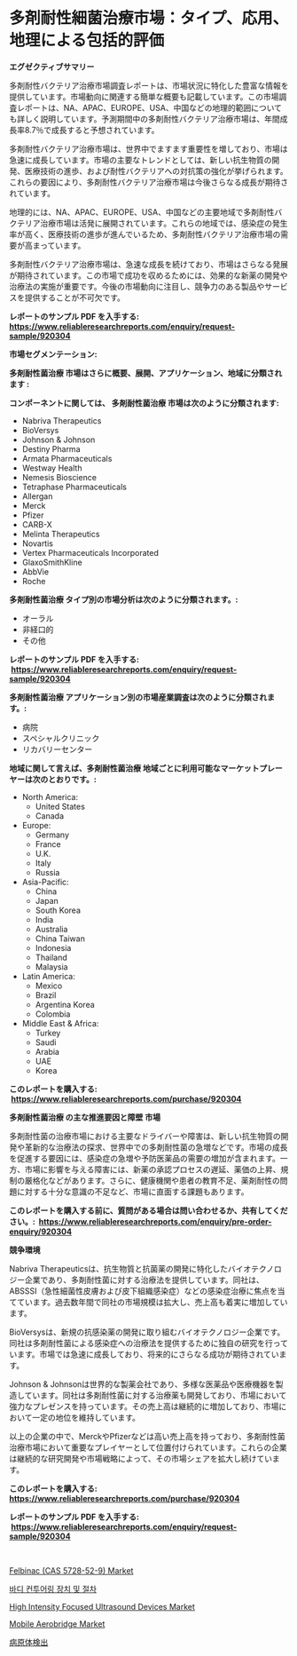 <p><h1>多剤耐性細菌治療市場：タイプ、応用、地理による包括的評価</h1></p><p><strong>エグゼクティブサマリー</strong></p>
<p><p>多剤耐性バクテリア治療市場調査レポートは、市場状況に特化した豊富な情報を提供しています。市場動向に関連する簡単な概要も記載しています。この市場調査レポートは、NA、APAC、EUROPE、USA、中国などの地理的範囲についても詳しく説明しています。予測期間中の多剤耐性バクテリア治療市場は、年間成長率8.7％で成長すると予想されています。</p><p>多剤耐性バクテリア治療市場は、世界中でますます重要性を増しており、市場は急速に成長しています。市場の主要なトレンドとしては、新しい抗生物質の開発、医療技術の進歩、および耐性バクテリアへの対抗策の強化が挙げられます。これらの要因により、多剤耐性バクテリア治療市場は今後さらなる成長が期待されています。</p><p>地理的には、NA、APAC、EUROPE、USA、中国などの主要地域で多剤耐性バクテリア治療市場は活発に展開されています。これらの地域では、感染症の発生率が高く、医療技術の進歩が進んでいるため、多剤耐性バクテリア治療市場の需要が高まっています。</p><p>多剤耐性バクテリア治療市場は、急速な成長を続けており、市場はさらなる発展が期待されています。この市場で成功を収めるためには、効果的な新薬の開発や治療法の実施が重要です。今後の市場動向に注目し、競争力のある製品やサービスを提供することが不可欠です。</p></p>
<p><strong>レポートのサンプル PDF を入手する: <a href="https://www.reliableresearchreports.com/enquiry/request-sample/920304">https://www.reliableresearchreports.com/enquiry/request-sample/920304</a></strong></p>
<p><strong>市場セグメンテーション:</strong></p>
<p><strong> 多剤耐性菌治療 市場はさらに概要、展開、アプリケーション、地域に分類されます :</strong></p>
<p><strong>コンポーネントに関しては、 多剤耐性菌治療 市場は次のように分類されます: &nbsp;</strong></p>
<p><ul><li>Nabriva Therapeutics</li><li>BioVersys</li><li>Johnson & Johnson</li><li>Destiny Pharma</li><li>Armata Pharmaceuticals</li><li>Westway Health</li><li>Nemesis Bioscience</li><li>Tetraphase Pharmaceuticals</li><li>Allergan</li><li>Merck</li><li>Pfizer</li><li>CARB-X</li><li>Melinta Therapeutics</li><li>Novartis</li><li>Vertex Pharmaceuticals Incorporated</li><li>GlaxoSmithKline</li><li>AbbVie</li><li>Roche</li></ul></p>
<p><strong> 多剤耐性菌治療 タイプ別の市場分析は次のように分類されます。:</strong></p>
<p><ul><li>オーラル</li><li>非経口的</li><li>その他</li></ul></p>
<p><strong>レポートのサンプル PDF を入手する: &nbsp;<a href="https://www.reliableresearchreports.com/enquiry/request-sample/920304">https://www.reliableresearchreports.com/enquiry/request-sample/920304</a></strong></p>
<p><strong> 多剤耐性菌治療 アプリケーション別の市場産業調査は次のように分類されます。:</strong></p>
<p><ul><li>病院</li><li>スペシャルクリニック</li><li>リカバリーセンター</li></ul></p>
<p><strong>地域に関して言えば、多剤耐性菌治療 地域ごとに利用可能なマーケットプレーヤーは次のとおりです。:</strong></p>
<p><ul>
    <li>
        North America:
        <ul>
            <li>United States</li>
            <li>Canada</li>
        </ul>
    </li>
    <li>
        Europe:
        <ul>
            <li>Germany</li>
            <li>France</li>
            <li>U.K.</li>
            <li>Italy</li>
            <li>Russia</li>
        </ul>
    </li>
    <li>
        Asia-Pacific:
        <ul>
            <li>China</li>
            <li>Japan</li>
            <li>South Korea</li>
            <li>India</li>
            <li>Australia</li>
            <li>China Taiwan</li>
            <li>Indonesia</li>
            <li>Thailand</li>
            <li>Malaysia</li>
        </ul>
    </li>
    <li>
        Latin America:
        <ul>
            <li>Mexico</li>
            <li>Brazil</li>
            <li>Argentina Korea</li>
            <li>Colombia</li>
        </ul>
    </li>
    <li>
        Middle East & Africa:
        <ul>
            <li>Turkey</li>
            <li>Saudi</li>
            <li>Arabia</li>
            <li>UAE</li>
            <li>Korea</li>
        </ul>
    </li>
    </ul></p>
<p><strong>このレポートを購入する: &nbsp;<a href="https://www.reliableresearchreports.com/purchase/920304">https://www.reliableresearchreports.com/purchase/920304</a></strong></p>
<p><strong>多剤耐性菌治療 の主な推進要因と障壁 市場</strong></p>
<p><p>多剤耐性菌の治療市場における主要なドライバーや障害は、新しい抗生物質の開発や革新的な治療法の探求、世界中での多剤耐性菌の急増などです。市場の成長を促進する要因には、感染症の急増や予防医薬品の需要の増加が含まれます。一方、市場に影響を与える障害には、新薬の承認プロセスの遅延、薬価の上昇、規制の厳格化などがあります。さらに、健康機関や患者の教育不足、薬剤耐性の問題に対する十分な意識の不足など、市場に直面する課題もあります。</p></p>
<p><strong>このレポートを購入する前に、質問がある場合は問い合わせるか、共有してください。:&nbsp; <a href="https://www.reliableresearchreports.com/enquiry/pre-order-enquiry/920304">https://www.reliableresearchreports.com/enquiry/pre-order-enquiry/920304</a></strong></p>
<p><strong>競争環境</strong></p>
<p><p>Nabriva Therapeuticsは、抗生物質と抗菌薬の開発に特化したバイオテクノロジー企業であり、多剤耐性菌に対する治療法を提供しています。同社は、ABSSSI（急性細菌性皮膚および皮下組織感染症）などの感染症治療に焦点を当てています。過去数年間で同社の市場規模は拡大し、売上高も着実に増加しています。</p><p>BioVersysは、新規の抗感染薬の開発に取り組むバイオテクノロジー企業です。同社は多剤耐性菌による感染症への治療法を提供するために独自の研究を行っています。市場では急速に成長しており、将来的にさらなる成功が期待されています。</p><p>Johnson & Johnsonは世界的な製薬会社であり、多様な医薬品や医療機器を製造しています。同社は多剤耐性菌に対する治療薬も開発しており、市場において強力なプレゼンスを持っています。その売上高は継続的に増加しており、市場において一定の地位を維持しています。</p><p>以上の企業の中で、MerckやPfizerなどは高い売上高を持っており、多剤耐性菌治療市場において重要なプレイヤーとして位置付けられています。これらの企業は継続的な研究開発や市場戦略によって、その市場シェアを拡大し続けています。</p></p>
<p><strong>このレポートを購入する: &nbsp; <a href="https://www.reliableresearchreports.com/purchase/920304">https://www.reliableresearchreports.com/purchase/920304</a></strong></p>
<p><strong>レポートのサンプル PDF を入手する: &nbsp;<a href="https://www.reliableresearchreports.com/enquiry/request-sample/920304">https://www.reliableresearchreports.com/enquiry/request-sample/920304</a></strong><strong></strong></p>
<p>&nbsp;</p>
<p><p><a href="https://issuu.com/reportprime-2/docs/felbinac-cas-5728-52-9-market-size-2030.pptx">Felbinac (CAS 5728-52-9) Market</a></p><p><a href="https://github.com/vs2869dizt0/Market-Research-Report-List-1/blob/main/2513171183099.md">바디 컨투어링 장치 및 절차</a></p><p><a href="https://issuu.com/reportprime-2/docs/high-intensity-focused-ultrasound-devices-market-s">High Intensity Focused Ultrasound Devices Market</a></p><p><a href="https://github.com/kosella/Market-Research-Report-List-2/blob/main/mobile-aerobridge-market.md">Mobile Aerobridge Market</a></p><p><a href="https://github.com/oqoeusbvpadwjs08/Market-Research-Report-List-1/blob/main/5889236183077.md">病原体検出</a></p></p>